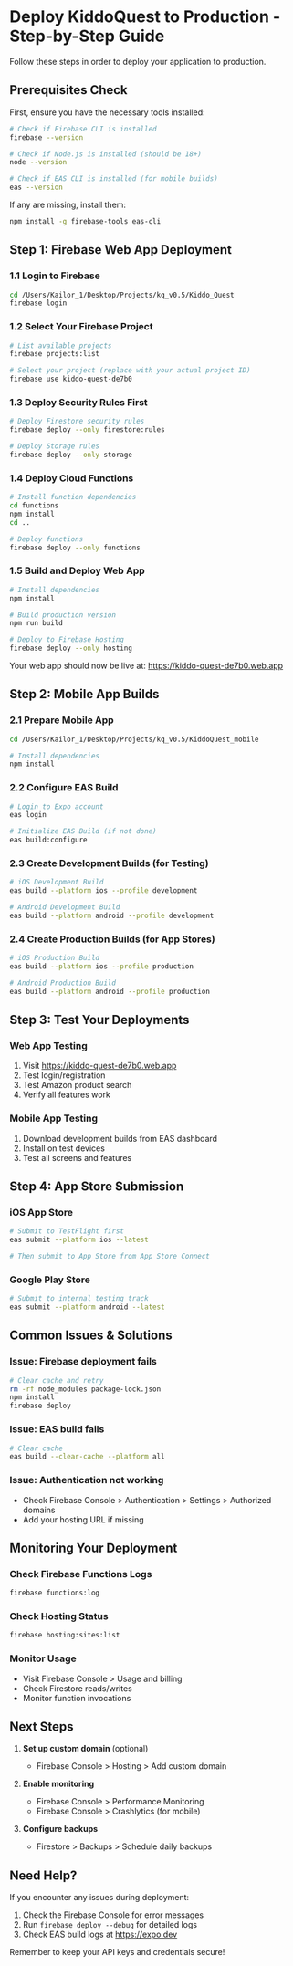 # Deploy KiddoQuest to Production - Step-by-Step Guide

Follow these steps in order to deploy your application to production.

## Prerequisites Check

First, ensure you have the necessary tools installed:

```bash
# Check if Firebase CLI is installed
firebase --version

# Check if Node.js is installed (should be 18+)
node --version

# Check if EAS CLI is installed (for mobile builds)
eas --version
```

If any are missing, install them:
```bash
npm install -g firebase-tools eas-cli
```

## Step 1: Firebase Web App Deployment

### 1.1 Login to Firebase
```bash
cd /Users/Kailor_1/Desktop/Projects/kq_v0.5/Kiddo_Quest
firebase login
```

### 1.2 Select Your Firebase Project
```bash
# List available projects
firebase projects:list

# Select your project (replace with your actual project ID)
firebase use kiddo-quest-de7b0
```

### 1.3 Deploy Security Rules First
```bash
# Deploy Firestore security rules
firebase deploy --only firestore:rules

# Deploy Storage rules
firebase deploy --only storage
```

### 1.4 Deploy Cloud Functions
```bash
# Install function dependencies
cd functions
npm install
cd ..

# Deploy functions
firebase deploy --only functions
```

### 1.5 Build and Deploy Web App
```bash
# Install dependencies
npm install

# Build production version
npm run build

# Deploy to Firebase Hosting
firebase deploy --only hosting
```

Your web app should now be live at: https://kiddo-quest-de7b0.web.app

## Step 2: Mobile App Builds

### 2.1 Prepare Mobile App
```bash
cd /Users/Kailor_1/Desktop/Projects/kq_v0.5/KiddoQuest_mobile

# Install dependencies
npm install
```

### 2.2 Configure EAS Build
```bash
# Login to Expo account
eas login

# Initialize EAS Build (if not done)
eas build:configure
```

### 2.3 Create Development Builds (for Testing)
```bash
# iOS Development Build
eas build --platform ios --profile development

# Android Development Build  
eas build --platform android --profile development
```

### 2.4 Create Production Builds (for App Stores)
```bash
# iOS Production Build
eas build --platform ios --profile production

# Android Production Build
eas build --platform android --profile production
```

## Step 3: Test Your Deployments

### Web App Testing
1. Visit https://kiddo-quest-de7b0.web.app
2. Test login/registration
3. Test Amazon product search
4. Verify all features work

### Mobile App Testing
1. Download development builds from EAS dashboard
2. Install on test devices
3. Test all screens and features

## Step 4: App Store Submission

### iOS App Store
```bash
# Submit to TestFlight first
eas submit --platform ios --latest

# Then submit to App Store from App Store Connect
```

### Google Play Store
```bash
# Submit to internal testing track
eas submit --platform android --latest
```

## Common Issues & Solutions

### Issue: Firebase deployment fails
```bash
# Clear cache and retry
rm -rf node_modules package-lock.json
npm install
firebase deploy
```

### Issue: EAS build fails
```bash
# Clear cache
eas build --clear-cache --platform all
```

### Issue: Authentication not working
- Check Firebase Console > Authentication > Settings > Authorized domains
- Add your hosting URL if missing

## Monitoring Your Deployment

### Check Firebase Functions Logs
```bash
firebase functions:log
```

### Check Hosting Status
```bash
firebase hosting:sites:list
```

### Monitor Usage
- Visit Firebase Console > Usage and billing
- Check Firestore reads/writes
- Monitor function invocations

## Next Steps

1. **Set up custom domain** (optional)
   - Firebase Console > Hosting > Add custom domain

2. **Enable monitoring**
   - Firebase Console > Performance Monitoring
   - Firebase Console > Crashlytics (for mobile)

3. **Configure backups**
   - Firestore > Backups > Schedule daily backups

## Need Help?

If you encounter any issues during deployment:
1. Check the Firebase Console for error messages
2. Run `firebase deploy --debug` for detailed logs
3. Check EAS build logs at https://expo.dev

Remember to keep your API keys and credentials secure!